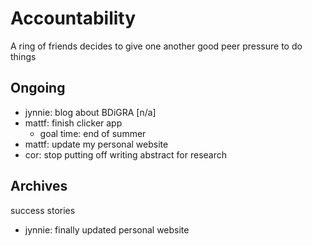 # Accountability

A ring of friends decides to give one another good peer pressure to do things

## Ongoing

* jynnie: blog about BDiGRA [n/a]
* mattf: finish clicker app
  * goal time: end of summer
* mattf: update my personal website
* cor: stop putting off writing abstract for research

## Archives

success stories

* jynnie: finally updated personal website
